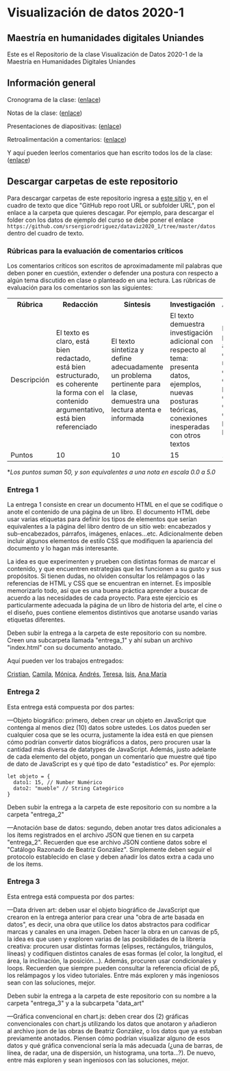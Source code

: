 # Visualización de datos 2020-1
## Maestría en humanidades digitales Uniandes

Este es el Repositorio de la clase Visualización de Datos 2020-1 de la Maestría en Humanidades Digitales Uniandes

## Información general

Cronograma de la clase: ([enlace](https://docs.google.com/spreadsheets/d/1DwswmpAYTe26Tsgoxev0eM73QhUNXzxUuQHZH8BhRUI/edit?usp=sharing))

Notas de la clase: ([enlace](https://docs.google.com/spreadsheets/d/1K_rnWf3lV4N5knn7pLpzE9ClJoxl-ljuVs3BCbWUAt0/edit?usp=sharing))

Presentaciones de diapositivas: ([enlace](https://drive.google.com/drive/folders/1k00X_IFDQPX-b1W0ml1fMsVRXyf5wN_W?usp=sharing))

Retroalimentación a comentarios: ([enlace](https://drive.google.com/drive/folders/1Ji4qvDFIf8nAookTMyWtz7AHGA62kT1W?usp=sharing))

Y aquí pueden leerlos comentarios que han escrito todos los de la clase: ([enlace](https://drive.google.com/file/d/1LFLGCjz4p2R8tFoQhxpx6zqcALecAwUX/view?usp=sharing))

## Descargar carpetas de este repositorio

Para descargar carpetas de este repositorio ingresa a [este sitio](http://kinolien.github.io/gitzip/) y, en el cuadro de texto que dice "GitHub repo root URL or subfolder URL", pon el enlace a la carpeta que quieres descagar. Por ejemplo, para descargar el folder con los datos de ejemplo del curso se debe poner el enlace `https://github.com/srsergiorodriguez/dataviz2020_1/tree/master/datos` dentro del cuadro de texto.

### Rúbricas para la evaluación de comentarios críticos
Los comentarios críticos son escritos de aproximadamente mil palabras que deben poner en cuestión, extender o defender una postura con respecto a algún tema discutido en clase o planteado en una lectura. Las rúbricas de evaluación para los comentarios son las siguientes:

<table>
  <tr>
    <th>Rúbrica</th>
    <th>Redacción</th>
    <th>Síntesis</th>
    <th>Investigación</th>
    <th>Argumentación</th>
  </tr>
  <tr>
    <td>Descripción</td>
    <td>El texto es claro, está bien redactado, está bien estructurado, es coherente la forma con el contenido argumentativo, está bien referenciado</td>
    <td>El texto sintetiza y define adecuadamente un problema pertinente para la clase, demuestra una lectura atenta e informada</td>
    <td>El texto demuestra investigación adicional con respecto al tema: presenta datos, ejemplos, nuevas posturas teóricas, conexiones inesperadas con otros textos</td>
    <td>El texto presenta argumentos críticos de manera convincente, lo que permite poner en cuestión, extender, o defender una postura o un punto de vista</td>
  </tr>
  <tr>
    <td>Puntos</td>
    <td>10</td>
    <td>10</td>
    <td>15</td>
    <td>15</td>
  </tr>
</table>

*<i>Los puntos suman 50, y son equivalentes a una nota en escala 0.0 a 5.0</i>

### Entrega 1
La entrega 1 consiste en crear un documento HTML en el que se codifique o anote el contenido de una página de un libro.
El documento HTML debe usar varias etiquetas para definir los tipos de elementos que serían equivalentes a la página del libro dentro de un sitio web: encabezados y sub-encabezados, párrafos, imágenes, enlaces...etc. Adicionalmente deben incluir algunos elementos de estilo CSS que modifiquen la apariencia del documento y lo hagan más interesante.

La idea es que experimenten y prueben con distintas formas de marcar el contenido, y que encuentren estrategias que les funcionen a su gusto y sus propósitos. Si tienen dudas, no olviden consultar los relámpagos o las referencias de HTML y CSS que se encuentran en internet. Es imposible memorizarlo todo, así que es una buena práctica aprender a buscar de acuerdo a las necesidades de cada proyecto.
Para este ejercicio es particularmente adecuada la página de un libro de historia del arte, el cine o el diseño, pues contiene elementos distintivos que anotarse usando varias etiquetas diferentes.

Deben subir la entrega a la carpeta de este repositorio con su nombre. Creen una subcarpeta llamada "entrega_1" y ahí suban un archivo "index.html" con su documento anotado.

Aquí pueden ver los trabajos entregados:

[Cristian](https://srsergiorodriguez.github.io/dataviz2020_1/cristian_baquero/entrega_1/), [Camila](https://srsergiorodriguez.github.io/dataviz2020_1/camila_barajas/entrega_1/), [Mónica](https://srsergiorodriguez.github.io/dataviz2020_1/monica_ruiz/entrega_1/), [Andrés](https://srsergiorodriguez.github.io/dataviz2020_1/andres_polania/entrega_1/), [Teresa](https://srsergiorodriguez.github.io/dataviz2020_1/teresa_loayza/entrega_1/), [Isis](https://srsergiorodriguez.github.io/dataviz2020_1/isis_beleno/entrega_1/), [Ana María](https://srsergiorodriguez.github.io/dataviz2020_1/ana_maria_buitrago/entrega_1/)

### Entrega 2
Esta entrega está compuesta por dos partes:

—Objeto biográfico: primero, deben crear un objeto en JavaScript que contenga al menos diez (10) datos sobre ustedes. Los datos pueden ser cualquier cosa que se les ocurra, justamente la idea está en que piensen cómo podrían convertir datos biográficos a datos, pero procuren usar la cantidad más diversa de datatypes de JavaScript. Además, justo adelante de cada elemento del objeto, pongan un comentario que muestre qué tipo de dato de JavaScript es y qué tipo de dato "estadístico" es. Por ejemplo:

```
let objeto = {
  dato1: 15, // Number Numérico
  dato2: "mueble" // String Categórico
}
```
Deben subir la entrega a la carpeta de este repositorio con su nombre a la carpeta "entrega_2"

—Anotación base de datos: segundo, deben anotar tres datos adicionales a los ítems registrados en el archivo JSON que tienen en su carpeta "entrega_2". Recuerden que ese archivo JSON contiene datos sobre el "Catálogo Razonado de Beatriz González". Simplemente deben seguir el protocolo establecido en clase y deben añadir los datos extra a cada uno de los ítems.

### Entrega 3
Esta entrega está compuesta por dos partes:

—Data driven art: deben usar el objeto biográfico de JavaScript que crearon en la entrega anterior para crear una "obra de arte basada en datos", es decir, una obra que utilice los datos abstractos para codificar marcas y canales en una imagen. Deben hacer la obra en un canvas de p5, la idea es que usen y exploren varias de las posibilidades de la librería creativa: procuren usar distintas formas (elipses, rectángulos, triángulos, líneas) y codifiquen distintos canales de esas formas (el color, la longitud, el área, la inclinación, la posición...). Además, procuren usar condicionales y loops. Recuerden que siempre pueden consultar la referencia oficial de p5, los relámpagos y los video tutoriales. Entre más exploren y más ingeniosos sean con las soluciones, mejor. 

Deben subir la entrega a la carpeta de este repositorio con su nombre a la carpeta "entrega_3" y a la subcarpeta "data_art"

—Gráfica convencional en chart.js: deben crear dos (2) gráficas convencionales con chart.js utilizando los datos que anotaron y añadieron al archivo json de las obras de Beatriz González, o los datos que ya estaban previamente anotados. Piensen cómo podrían visualizar alguno de esos datos y qué gráfica convencional sería la más adecuada (¿una de barras, de línea, de radar, una de dispersión, un histograma, una torta...?). De nuevo, entre más exploren y sean ingeniosos con las soluciones, mejor.
